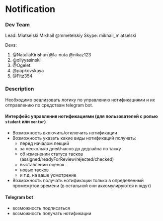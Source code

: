 # Notification 

### Dev Team
Lead:
Miatselski Mikhail @mmetelskiy Skype: mikhail_miatselski 

Devs:
1) @NataliaKirishun @la-nuta @nikaz123
2) @ollyyasinski
3) @Ogelet
4) @papkovskaya
5) @Fitz354

### Description
Необходимо реализовать логику по управлению нотификациями и их отправлению по средствам telegram bot.

#### Интерфейс управления нотификациями (для пользователей с ролью `student` или `mentor`)
  - Возможность включить/отключить нотификации
  - Возможность указать какие виды нотификаций получать: 
    - перед началом лекций
    - за несколько дней/часов до дедлайна по таску
    - об изменении статуса тасков (assigned/readyForReview/rejected/checked)
    - выставлении оценок 
    - новых тасков
    - и т.д. на ваше усмотрение
  - Возможность получать нотификации только в определенный промежуток времени (в остальной они аккомулируются и ждут)
    
#### Telegram bot
   - возможность подписаться
   - возможность получать нотификации



